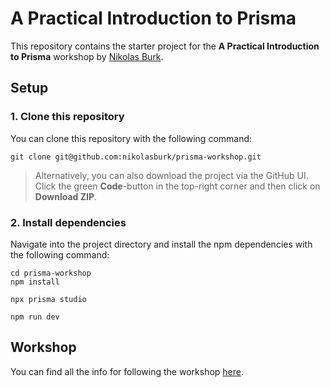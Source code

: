 # A Practical Introduction to Prisma

This repository contains the starter project for the **A Practical Introduction to Prisma** workshop by [Nikolas Burk](https://twitter.com/nikolasburk).

## Setup

### 1. Clone this repository

You can clone this repository with the following command:

```
git clone git@github.com:nikolasburk/prisma-workshop.git
```

> Alternatively, you can also download the project via the GitHub UI. Click the green **Code**-button in the top-right corner and then click on **Download ZIP**.

### 2. Install dependencies

Navigate into the project directory and install the npm dependencies with the following command:

```
cd prisma-workshop
npm install
```

```
npx prisma studio
```

```
npm run dev
```

## Workshop

You can find all the info for following the workshop [here](https://www.notion.so/prismaio/A-Practical-Introduction-to-Prisma-2021-ccf00a066ef4432caeb03da179e38302).
